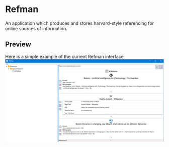 # Refman
An application which produces and stores harvard-style referencing for online sources of information.

## Preview
Here is a simple example of the current Refman interface
![Preview](Images/Preview.png)